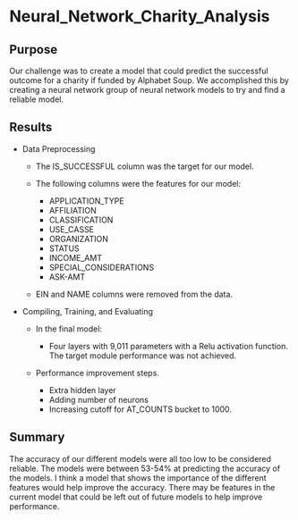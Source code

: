 # Neural_Network_Charity_Analysis

## Purpose

Our challenge was to create a model that could predict the successful outcome for a charity if funded by Alphabet Soup. We accomplished this by creating a neural network group of neural network models to try and find a reliable model.

## Results

- Data Preprocessing
		
	- The IS_SUCCESSFUL column was the target for our model.
	
	- The following columns were the features for our model:
		- APPLICATION_TYPE
        - AFFILIATION
        - CLASSIFICATION
        - USE_CASSE
        - ORGANIZATION
        - STATUS
        - INCOME_AMT
        - SPECIAL_CONSIDERATIONS
        - ASK-AMT

	- EIN and NAME columns were removed from the data.

- Compiling, Training, and Evaluating
	- In the final model:
	    - Four layers with 9,011 parameters with a Relu activation function.
        The target module performance was not achieved.

	- Performance improvement steps.
		- Extra hidden layer
        - Adding number of neurons
        - Increasing cutoff for AT_COUNTS bucket to 1000.

## Summary

The accuracy of our different models were all too low to be considered reliable. The models were between 53-54% at predicting the accuracy of the models.
I think a model that shows the importance of the different features would help improve the accuracy. There may be features in the current model that could be left out of future models to help improve performance.